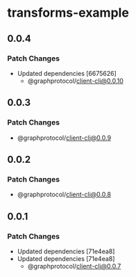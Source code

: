 # transforms-example

## 0.0.4

### Patch Changes

- Updated dependencies [6675626]
  - @graphprotocol/client-cli@0.0.10

## 0.0.3

### Patch Changes

- @graphprotocol/client-cli@0.0.9

## 0.0.2

### Patch Changes

- @graphprotocol/client-cli@0.0.8

## 0.0.1

### Patch Changes

- Updated dependencies [71e4ea8]
- Updated dependencies [71e4ea8]
  - @graphprotocol/client-cli@0.0.7

